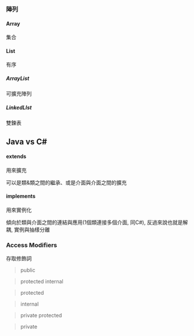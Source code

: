 
### 陣列

#### Array

集合

#### List

有序

##### ArrayList

可擴充陣列

##### LinkedLIst

雙鍊表



## Java vs C#

#### extends
用來擴充

可以是類&類之間的繼承、或是介面與介面之間的擴充

#### implements
用來實例化

傾向於類與介面之間的連結與應用(1個類連接多個介面, 同C#), 反過來說也就是解耦, 實例與抽樣分離

### Access Modifiers
存取修飾詞

> public


> protected internal	


> protected	


> internal	


> private protected	


> private





